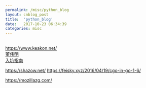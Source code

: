 ```yaml
---
permalink: /misc/python_blog
layout: cnblog_post
title:  'python_blog'
date:   2017-10-23 06:34:39
categories: misc
---
```


<br>
<a href="https://www.keakon.net/" target='blank'>https://www.keakon.net/</a><br>
<a href="http://www.dongwm.com/" target='blank'>董伟明</a><br>
<a href="http://python-web-guide.readthedocs.io/zh/latest/base/basics.html" target='blank'>入坑指南</a><br>

<a href="https://shazow.net/" target='blank'>https://shazow.net/</a>
<a href="https://feisky.xyz/2016/04/19/cgo-in-go-1-6/" target='blank'>https://feisky.xyz/2016/04/19/cgo-in-go-1-6/</a>

<a href="https://mozillazg.com/" target='blank'>https://mozillazg.com/</a>